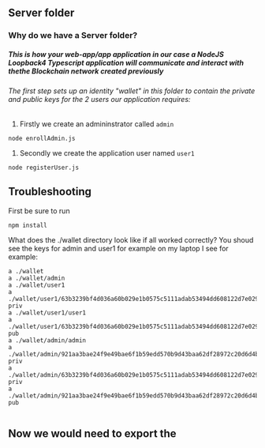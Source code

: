 ## Server folder

### Why do we have a Server folder?
##### This is how your web-app/app application in our case a NodeJS Loopback4 Typescript application will communicate and interact with thethe Blockchain network created previously

###### The first step sets up an identity "wallet" in this folder to contain the private and public keys for the 2 users our application requires:

1. Firstly we create an admininstrator called `admin`
```shell
node enrollAdmin.js
```

1. Secondly we create the application user named `user1`
```shell
node registerUser.js
```

## Troubleshooting
First be sure to run
```shell
npm install
```

What does the ./wallet directory look like if all worked correctly?  You shoud see the keys for admin and user1 
for example on my laptop I see for example:

``` text
a ./wallet
a ./wallet/admin
a ./wallet/user1
a ./wallet/user1/63b3239bf4d036a60b029e1b0575c5111adab53494dd608122d7e0292897f15b-priv
a ./wallet/user1/user1
a ./wallet/user1/63b3239bf4d036a60b029e1b0575c5111adab53494dd608122d7e0292897f15b-pub
a ./wallet/admin/admin
a ./wallet/admin/921aa3bae24f9e49bae6f1b59edd570b9d43baa62df28972c20d6d4bc78942b2-priv
a ./wallet/admin/63b3239bf4d036a60b029e1b0575c5111adab53494dd608122d7e0292897f15b-priv
a ./wallet/admin/921aa3bae24f9e49bae6f1b59edd570b9d43baa62df28972c20d6d4bc78942b2-pub


```

## Now we would need to export the 